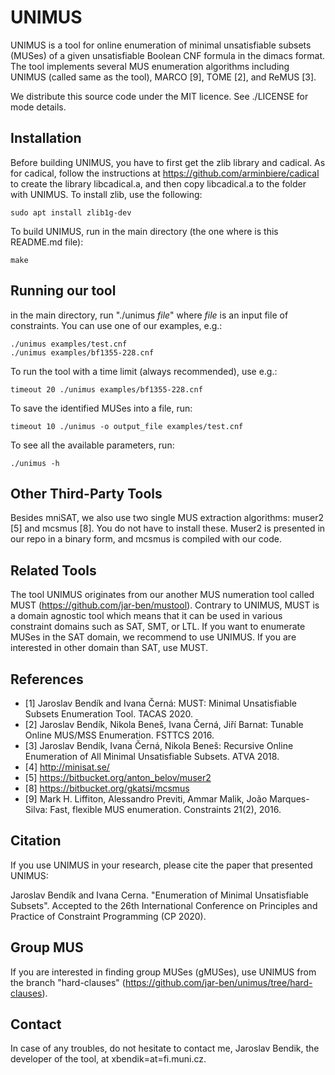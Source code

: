 # UNIMUS
UNIMUS is a  tool for online enumeration of minimal unsatisfiable subsets (MUSes) of a given unsatisfiable Boolean CNF formula in the dimacs format. The tool implements several MUS enumeration algorithms including UNIMUS (called same as the tool), MARCO [9], TOME [2], and ReMUS [3]. 

We distribute this source code under the MIT licence. See ./LICENSE for mode details.

## Installation
Before building UNIMUS, you have to first get the zlib library and cadical. As for cadical, follow the instructions at https://github.com/arminbiere/cadical to create the library libcadical.a, and then copy libcadical.a to the folder with UNIMUS. To install zlib, use the following:
```
sudo apt install zlib1g-dev
```

To build UNIMUS, run in the main directory (the one where is this README.md file):
```
make
```

## Running our tool
in the main directory, run "./unimus _file_" where _file_ is an input file of constraints. You can use one of our examples, e.g.:
```
./unimus examples/test.cnf
./unimus examples/bf1355-228.cnf
```
To run the tool with a time limit (always recommended), use e.g.:
```
timeout 20 ./unimus examples/bf1355-228.cnf
```
To save the identified MUSes into a file, run:
```
timeout 10 ./unimus -o output_file examples/test.cnf
```
To see all the available parameters, run:
```
./unimus -h
```

## Other Third-Party Tools
Besides mniSAT, we also use two single MUS extraction algorithms: muser2 [5] and mcsmus [8]. You do not have to install these. Muser2 is presented in our repo in a binary form, and mcsmus is compiled with our code. 

## Related Tools
The tool UNIMUS originates from our another MUS numeration tool called MUST (https://github.com/jar-ben/mustool). Contrary to UNIMUS, MUST is a domain agnostic tool which means that it can be used in various constraint domains such as SAT, SMT, or LTL. If you want to enumerate MUSes in the SAT domain, we recommend to use UNIMUS. If you are interested in other domain than SAT, use MUST.

## References

* [1] Jaroslav Bendík and Ivana Černá: MUST: Minimal Unsatisfiable Subsets Enumeration Tool. TACAS 2020.
* [2] Jaroslav Bendík, Nikola Beneš, Ivana Černá, Jiří Barnat: Tunable Online MUS/MSS Enumeration. FSTTCS 2016.
* [3] Jaroslav Bendík, Ivana Černá, Nikola Beneš: Recursive Online Enumeration of All Minimal Unsatisfiable Subsets. ATVA 2018.
* [4] http://minisat.se/
* [5] https://bitbucket.org/anton_belov/muser2
* [8] https://bitbucket.org/gkatsi/mcsmus
* [9] Mark H. Liffiton, Alessandro Previti, Ammar Malik, João Marques-Silva: Fast, flexible MUS enumeration. Constraints 21(2), 2016.

## Citation
If you use UNIMUS in your research, please cite the paper that presented UNIMUS: 

Jaroslav Bendík and Ivana Cerna. "Enumeration of Minimal Unsatisfiable Subsets". Accepted to the 26th International Conference on Principles and Practice of Constraint Programming (CP 2020).

## Group MUS
If you are interested in finding group MUSes (gMUSes), use UNIMUS from the branch "hard-clauses" (https://github.com/jar-ben/unimus/tree/hard-clauses).

## Contact
In case of any troubles, do not hesitate to contact me, Jaroslav Bendik, the developer of the tool, at xbendik=at=fi.muni.cz.
